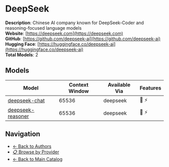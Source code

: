 # DeepSeek

**Description**: Chinese AI company known for DeepSeek-Coder and reasoning-focused language models  
**Website**: [https://deepseek.com](https://deepseek.com)  
**GitHub**: [https://github.com/deepseek-ai](https://github.com/deepseek-ai)  
**Hugging Face**: [https://huggingface.co/deepseek-ai](https://huggingface.co/deepseek-ai)  
**Total Models**: 2

## Models

| Model | Context Window | Available Via | Features |
|-------|----------------|---------------|----------|
| [deepseek-chat](./models/deepseek-chat.md) | 65536 | deepseek | <span title="Text Processing">📝</span> <span title="Response Streaming">⚡</span> |
| [deepseek-reasoner](./models/deepseek-reasoner.md) | 65536 | deepseek | <span title="Text Processing">📝</span> <span title="Response Streaming">⚡</span> |

## Navigation

- [← Back to Authors](../README.md)
- [📋 Browse by Provider](../../providers/README.md)
- [← Back to Main Catalog](../../README.md)
